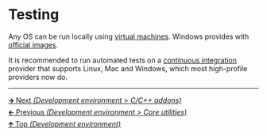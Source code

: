# Testing

Any OS can be run locally using
[virtual machines](https://en.wikipedia.org/wiki/Virtual_machine).
Windows provides with
[official images](https://developer.microsoft.com/en-us/windows/downloads/virtual-machines).

It is recommended to run automated tests on a
[continuous integration](https://en.wikipedia.org/wiki/Continuous_integration)
provider that supports Linux, Mac and Windows, which most high-profile
providers now do.

<hr>

[🡲 Next _(Development environment > C/C++ addons)_](cpp_addons.md)<br>
[🡰 Previous _(Development environment > Core utilities)_](core_utilities.md)<br>
[🡱 Top _(Development environment)_](README.md)<br>
